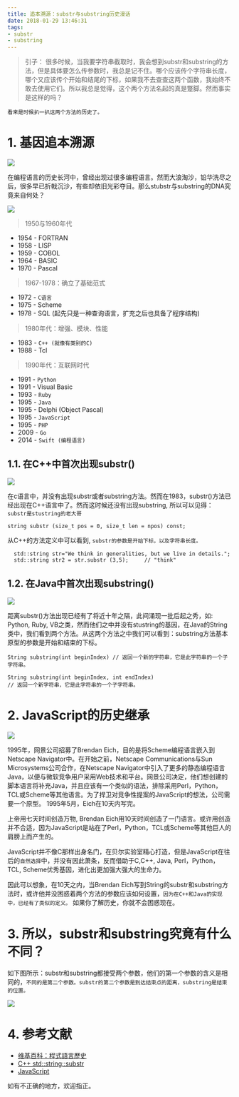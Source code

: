 ```yaml
---
title: 追本溯源：substr与substring历史漫话
date: 2018-01-29 13:46:31
tags:
- substr
- substring
---
```


> 引子： 很多时候，当我要字符串截取时，我会想到substr和substring的方法，但是具体要怎么传参数时，我总是记不住。哪个应该传个字符串长度，哪个又应该传个开始和结尾的下标，如果我不去查查这两个函数，我始终不敢去使用它们。所以我总是觉得，这个两个方法名起的真是蹩脚。然而事实是这样的吗？

`看来是时候扒一扒这两个方法的历史了。`

# 1. 基因追本溯源
![](https://wdd.js.org/img/images/20180129134826_f2U0eJ_Screenshot.jpeg)

在编程语言的历史长河中，曾经出现过很多编程语言。然而大浪淘沙，铅华洗尽之后，很多早已折戟沉沙，有些却依旧光彩夺目。那么stubstr与substring的DNA究竟来自何处？

![](https://wdd.js.org/img/images/20180129134917_jJiHDy_Screenshot.jpeg)

> 1950与1960年代

- 1954 - FORTRAN
- 1958 - LISP
- 1959 - COBOL
- 1964 - BASIC
- 1970 - Pascal

> 1967-1978：确立了基础范式

- 1972 - `C语言`
- 1975 - Scheme
- 1978 - SQL (起先只是一种查询语言，扩充之后也具备了程序结构)

> 1980年代：增强、模块、性能

- 1983 - `C++ (就像有类别的C)`
- 1988 - Tcl

> 1990年代：互联网时代

- 1991 - `Python`
- 1991 - Visual Basic
- 1993 - `Ruby`
- 1995 - `Java`
- 1995 - Delphi (Object Pascal)
- 1995 - `JavaScript`
- 1995 - `PHP`
- 2009 - `Go`
- 2014 - `Swift (编程语言)`

## 1.1. 在C++中首次出现substr()

![](https://wdd.js.org/img/images/20180129135004_rX3T5Y_Screenshot.jpeg)


在c语言中，并没有出现substr或者substring方法。然而在1983，substr()方法已经出现在C++语言中了。然而这时候还没有出现substring, 所以可以见得：`substr是stustring的老大哥`

```
string substr (size_t pos = 0, size_t len = npos) const;
```

从C++的方法定义中可以看到, `substr的参数是开始下标，以及字符串长度。`

```
  std::string str="We think in generalities, but we live in details.";
  std::string str2 = str.substr (3,5);     // "think"
```

## 1.2. 在Java中首次出现substring()
![](https://wdd.js.org/img/images/20180129135035_mmgoda_Screenshot.jpeg)


距离substr()方法出现已经有了将近十年之隔，此间涌现一批后起之秀，如: Python, Ruby, VB之类，然而他们之中并没有stustring的基因，在Java的String类中，我们看到两个方法。从这两个方法之中我们可以看到：substring方法基本原型的参数是开始和结束的下标。

```
String substring(int beginIndex) // 返回一个新的字符串，它是此字符串的一个子字符串。

String substring(int beginIndex, int endIndex)
// 返回一个新字符串，它是此字符串的一个子字符串。
```

# 2. JavaScript的历史继承
![](http://www.jstips.co/assetshttps://wdd.js.org/img/images/jstips-animation.gif)


>  
1995年，网景公司招募了Brendan Eich，目的是将Scheme编程语言嵌入到Netscape Navigator中。在开始之前，Netscape Communications与Sun Microsystems公司合作，在Netscape Navigator中引入了更多的静态编程语言Java，以便与微软竞争用户采用Web技术和平台。网景公司决定，他们想创建的脚本语言将补充Java，并且应该有一个类似的语法，排除采用Perl，Python，TCL或Scheme等其他语言。为了捍卫对竞争性提案的JavaScript的想法，公司需要一个原型。 1995年5月，Eich在10天内写完。

上帝用七天时间创造万物, Brendan Eich用10天时间创造了一门语言。或许用创造并不合适，因为JavaScript是站在了Perl，Python，TCL或Scheme等其他巨人的肩膀上而产生的。

JavaScript并不像C那样出身名门，在贝尔实验室精心打造，但是JavaScript在往后的`自然选择`中，并没有因此萧条，反而借助于C,C++, Java, Perl，Python，TCL, Scheme优秀基因，进化出更加强大强大的生命力。

因此可以想象，在10天之内，当Brendan Eich写到String的substr和substring方法时，或许他并没困惑着两个方法的参数应该如何设置，`因为在C++和Java的实现中，已经有了类似的定义。` 如果你了解历史，你就不会困惑现在。

# 3. 所以，substr和substring究竟有什么不同？

如下图所示：substr和substring都接受两个参数，他们的第一个参数的含义是相同的，`不同的是第二个参数。substr的第二个参数是到达结束点的距离，substring是结束的位置。`

![](https://wdd.js.org/img/images/20180129135055_OMkyzS_Screenshot.jpeg)


# 4. 参考文献
- [维基百科：程式語言歷史](https://zh.wikipedia.org/wiki/%E7%A8%8B%E5%BC%8F%E8%AA%9E%E8%A8%80%E6%AD%B7%E5%8F%B2)
- [C++ std::string::substr](http://www.cplusplus.com/reference/string/string/substr/)
- [JavaScript](https://en.wikipedia.org/wiki/JavaScript)

如有不正确的地方，欢迎指正。





